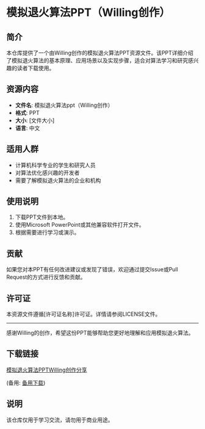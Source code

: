 # 模拟退火算法PPT（Willing创作）

## 简介

本仓库提供了一个由Willing创作的模拟退火算法PPT资源文件。该PPT详细介绍了模拟退火算法的基本原理、应用场景以及实现步骤，适合对算法学习和研究感兴趣的读者下载使用。

## 资源内容

- **文件名**: 模拟退火算法ppt（Willing创作）
- **格式**: PPT
- **大小**: [文件大小]
- **语言**: 中文

## 适用人群

- 计算机科学专业的学生和研究人员
- 对算法优化感兴趣的开发者
- 需要了解模拟退火算法的企业和机构

## 使用说明

1. 下载PPT文件到本地。
2. 使用Microsoft PowerPoint或其他兼容软件打开文件。
3. 根据需要进行学习或演示。

## 贡献

如果您对本PPT有任何改进建议或发现了错误，欢迎通过提交Issue或Pull Request的方式进行反馈和贡献。

## 许可证

本资源文件遵循[许可证名称]许可证。详情请参阅LICENSE文件。

---

感谢Willing的创作，希望这份PPT能够帮助您更好地理解和应用模拟退火算法。

## 下载链接
[模拟退火算法PPTWilling创作分享](https://pan.quark.cn/s/69892fd7fff8) 

(备用: [备用下载](https://pan.baidu.com/s/1DhOP5kj1tzZdxgSgQpUB2w?pwd=1234))

## 说明

该仓库仅用于学习交流，请勿用于商业用途。
